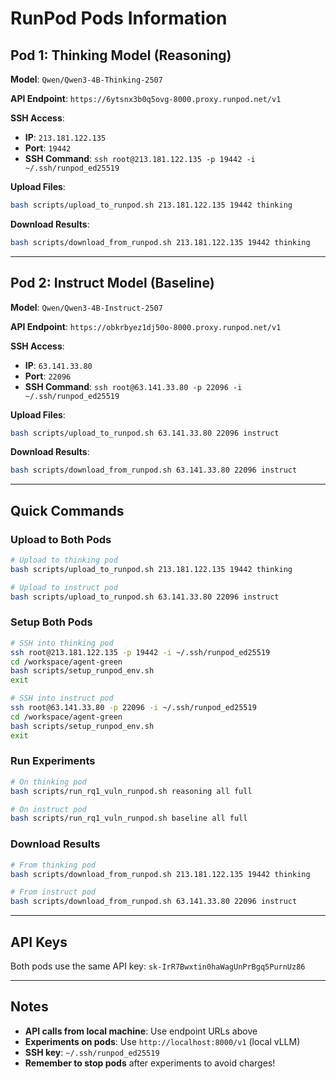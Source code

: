 # RunPod Pods Information

## Pod 1: Thinking Model (Reasoning)

**Model**: `Qwen/Qwen3-4B-Thinking-2507`

**API Endpoint**: `https://6ytsnx3b0q5ovg-8000.proxy.runpod.net/v1`

**SSH Access**:
- **IP**: `213.181.122.135`
- **Port**: `19442`
- **SSH Command**: `ssh root@213.181.122.135 -p 19442 -i ~/.ssh/runpod_ed25519`

**Upload Files**:
```bash
bash scripts/upload_to_runpod.sh 213.181.122.135 19442 thinking
```

**Download Results**:
```bash
bash scripts/download_from_runpod.sh 213.181.122.135 19442 thinking
```

---

## Pod 2: Instruct Model (Baseline)

**Model**: `Qwen/Qwen3-4B-Instruct-2507`

**API Endpoint**: `https://obkrbyez1dj50o-8000.proxy.runpod.net/v1`

**SSH Access**:
- **IP**: `63.141.33.80`
- **Port**: `22096`
- **SSH Command**: `ssh root@63.141.33.80 -p 22096 -i ~/.ssh/runpod_ed25519`

**Upload Files**:
```bash
bash scripts/upload_to_runpod.sh 63.141.33.80 22096 instruct
```

**Download Results**:
```bash
bash scripts/download_from_runpod.sh 63.141.33.80 22096 instruct
```

---

## Quick Commands

### Upload to Both Pods
```bash
# Upload to thinking pod
bash scripts/upload_to_runpod.sh 213.181.122.135 19442 thinking

# Upload to instruct pod
bash scripts/upload_to_runpod.sh 63.141.33.80 22096 instruct
```

### Setup Both Pods
```bash
# SSH into thinking pod
ssh root@213.181.122.135 -p 19442 -i ~/.ssh/runpod_ed25519
cd /workspace/agent-green
bash scripts/setup_runpod_env.sh
exit

# SSH into instruct pod
ssh root@63.141.33.80 -p 22096 -i ~/.ssh/runpod_ed25519
cd /workspace/agent-green
bash scripts/setup_runpod_env.sh
exit
```

### Run Experiments
```bash
# On thinking pod
bash scripts/run_rq1_vuln_runpod.sh reasoning all full

# On instruct pod
bash scripts/run_rq1_vuln_runpod.sh baseline all full
```

### Download Results
```bash
# From thinking pod
bash scripts/download_from_runpod.sh 213.181.122.135 19442 thinking

# From instruct pod
bash scripts/download_from_runpod.sh 63.141.33.80 22096 instruct
```

---

## API Keys

Both pods use the same API key: `sk-IrR7Bwxtin0haWagUnPrBgq5PurnUz86`

---

## Notes

- **API calls from local machine**: Use endpoint URLs above
- **Experiments on pods**: Use `http://localhost:8000/v1` (local vLLM)
- **SSH key**: `~/.ssh/runpod_ed25519`
- **Remember to stop pods** after experiments to avoid charges!
